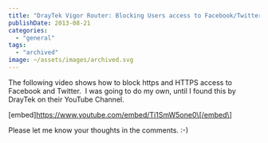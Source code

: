 ```yaml
---
title: "DrayTek Vigor Router: Blocking Users access to Facebook/Twitter"
publishDate: 2013-08-21
categories: 
  - "general"
tags: 
  - "archived"
image: ~/assets/images/archived.svg
---
```


The following video shows how to block https and HTTPS access to Facebook and Twitter.  I was going to do my own, until I found this by DrayTek on their YouTube Channel.

\[embed\]https://www.youtube.com/embed/Ti1SmW5one0\[/embed\]

Please let me know your thoughts in the comments. :-)
